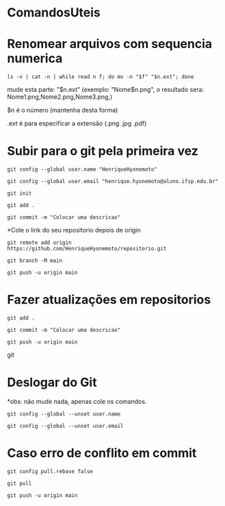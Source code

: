 # ComandosUteis

# Renomear arquivos com sequencia numerica
```
ls -v | cat -n | while read n f; do mv -n "$f" "$n.ext"; done
```
mude esta parte: "$n.ext" (exemplo: "Nome$n.png", o resultado sera: Nome1.png,Nome2.png,Nome3.png,)

$n é o número (mantenha desta forma)

.ext é para especificar a extensão (.png .jpg .pdf)

# Subir para o git pela primeira vez
```
git config --global user.name "HenriqueHyonemoto"
```
```
git config --global user.email "henrique.hyonemoto@aluno.ifsp.edu.br"
```
```
git init
```
```
git add .
```
```
git commit -m "Colocar uma descricao"
```
*Cole o link do seu repositorio depois de origin
```
git remote add origin https://github.com/HenriqueHyonemoto/repositorio.git
```
```
git branch -M main
```
```
git push -u origin main
```
# Fazer atualizações em repositorios
```
git add .
```
```
git commit -m "Colocar uma descricao"
```
```
git push -u origin main
```
git 
# Deslogar do Git
*obs: não mude nada, apenas cole os comandos.
```
git config --global --unset user.name
```
```
git config --global --unset user.email
```


# Caso erro de conflito em commit
```
git config pull.rebase false
```
```
git pull
```
```
git push -u origin main
```
